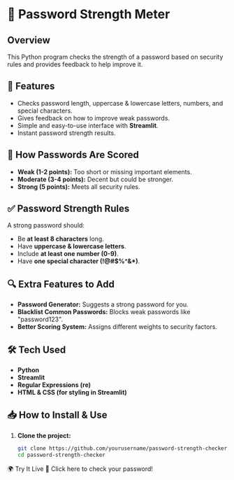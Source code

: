 # 🔐 Password Strength Meter

## Overview
This Python program checks the strength of a password based on security rules and provides feedback to help improve it.

## 🚀 Features
- Checks password length, uppercase & lowercase letters, numbers, and special characters.
- Gives feedback on how to improve weak passwords.
- Simple and easy-to-use interface with **Streamlit**.
- Instant password strength results.

## 🔢 How Passwords Are Scored
- **Weak (1-2 points):** Too short or missing important elements.
- **Moderate (3-4 points):** Decent but could be stronger.
- **Strong (5 points):** Meets all security rules.

## ✅ Password Strength Rules
A strong password should:
- Be **at least 8 characters** long.
- Have **uppercase & lowercase letters**.
- Include **at least one number (0-9)**.
- Have **one special character (!@#$%^&*)**.

## 🔍 Extra Features to Add
- **Password Generator:** Suggests a strong password for you.
- **Blacklist Common Passwords:** Blocks weak passwords like "password123".
- **Better Scoring System:** Assigns different weights to security factors.

## 🛠️ Tech Used
- **Python**
- **Streamlit**
- **Regular Expressions (re)**
- **HTML & CSS (for styling in Streamlit)**

## 📥 How to Install & Use
1. **Clone the project:**
   ```sh
   git clone https://github.com/yourusername/password-strength-checker.git
   cd password-strength-checker

🌍 Try It Live
🔗 Click here to check your password!
